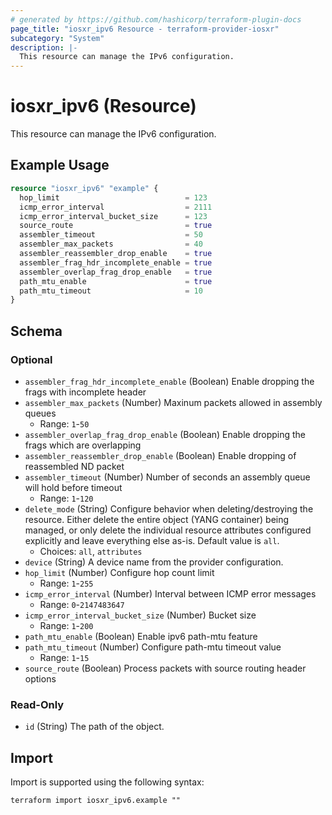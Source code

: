 ```yaml
---
# generated by https://github.com/hashicorp/terraform-plugin-docs
page_title: "iosxr_ipv6 Resource - terraform-provider-iosxr"
subcategory: "System"
description: |-
  This resource can manage the IPv6 configuration.
---
```


# iosxr_ipv6 (Resource)

This resource can manage the IPv6 configuration.

## Example Usage

```terraform
resource "iosxr_ipv6" "example" {
  hop_limit                            = 123
  icmp_error_interval                  = 2111
  icmp_error_interval_bucket_size      = 123
  source_route                         = true
  assembler_timeout                    = 50
  assembler_max_packets                = 40
  assembler_reassembler_drop_enable    = true
  assembler_frag_hdr_incomplete_enable = true
  assembler_overlap_frag_drop_enable   = true
  path_mtu_enable                      = true
  path_mtu_timeout                     = 10
}
```

<!-- schema generated by tfplugindocs -->
## Schema

### Optional

- `assembler_frag_hdr_incomplete_enable` (Boolean) Enable dropping the frags with incomplete header
- `assembler_max_packets` (Number) Maxinum packets allowed in assembly queues
  - Range: `1`-`50`
- `assembler_overlap_frag_drop_enable` (Boolean) Enable dropping the frags which are overlapping
- `assembler_reassembler_drop_enable` (Boolean) Enable dropping of reassembled ND packet
- `assembler_timeout` (Number) Number of seconds an assembly queue will hold before timeout
  - Range: `1`-`120`
- `delete_mode` (String) Configure behavior when deleting/destroying the resource. Either delete the entire object (YANG container) being managed, or only delete the individual resource attributes configured explicitly and leave everything else as-is. Default value is `all`.
  - Choices: `all`, `attributes`
- `device` (String) A device name from the provider configuration.
- `hop_limit` (Number) Configure hop count limit
  - Range: `1`-`255`
- `icmp_error_interval` (Number) Interval between ICMP error messages
  - Range: `0`-`2147483647`
- `icmp_error_interval_bucket_size` (Number) Bucket size
  - Range: `1`-`200`
- `path_mtu_enable` (Boolean) Enable ipv6 path-mtu feature
- `path_mtu_timeout` (Number) Configure path-mtu timeout value
  - Range: `1`-`15`
- `source_route` (Boolean) Process packets with source routing header options

### Read-Only

- `id` (String) The path of the object.

## Import

Import is supported using the following syntax:

```shell
terraform import iosxr_ipv6.example ""
```
